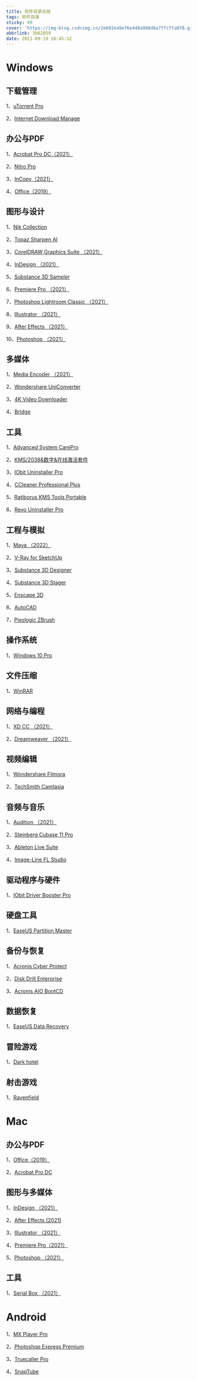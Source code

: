 ```yaml
---
title: 软件目录总结
tags: 软件目录
sticky: 99
cover: 'https://img-blog.csdnimg.cn/2e602ea9ef6e448a988d6a7ffcffa8f8.gif#pic_center'
abbrlink: 3b62059
date: 2021-09-19 16:45:12
---
```



# Windows
## 下载管理
1、[uTorrent Pro](https://yshinstall.com/posts/fd78c5f2.html)

2、[Internet Download Manage](https://yshinstall.com/posts/f2b3da4d.html)

## 办公与PDF
1、[Acrobat Pro DC（2021）](https://yshinstall.com/posts/f46092df.html)

2、[Nitro Pro](https://yshinstall.com/posts/96dff31e.html)

3、[InCopy（2021）](https://yshinstall.com/posts/35d7c525.html)

4、[Office（2019）](https://yshinstall.com/posts/67cf474b.html)

## 图形与设计
1、[Nik Collection](https://yshinstall.com/posts/cee47b84.html)

2、[Topaz Sharpen AI](https://yshinstall.com/posts/4793c681.html)

3、[CorelDRAW Graphics Suite （2021）](https://yshinstall.com/posts/ab68da85.html)

4、[InDesign （2021）](https://yshinstall.com/posts/5718330e.html)

5、[Substance 3D Sampler](https://yshinstall.com/posts/88d6f6c6.html)

6、[Premiere Pro （2021）](https://yshinstall.com/posts/98743826.html)

7、[Photoshop Lightroom Classic （2021）](https://yshinstall.com/posts/65b7cfec.html)

8、[Illustrator （2021）](https://yshinstall.com/posts/7534f5c.html)

9、[After Effects （2021）](https://yshinstall.com/posts/235780b1.html)

10、[Photoshop （2021）](https://yshinstall.com/posts/bd1d63db.html)

## 多媒体
1、[Media Encoder （2021）](https://yshinstall.com/posts/b4f56f53.html)

2、[Wondershare UniConverter](https://yshinstall.com/posts/d0b5e817.html)

3、[4K Video Downloader](https://yshinstall.com/posts/9f1889e2.html)

4、[Bridge](https://yshinstall.com/posts/780ed65b.html)

## 工具
1、[Advanced System CarePro](https://yshinstall.com/posts/c878c325.html) 

2、[KMS/2038&数字&在线激活套件](https://yshinstall.com/posts/9e21a5c3.html)

3、[IObit Uninstaller Pro](https://yshinstall.com/posts/c27b6e76.html) 

4、[CCleaner Professional Plus](https://yshinstall.com/posts/73471c30.html)

5、[Ratiborus KMS Tools Portable](https://yshinstall.com/posts/e7e8e3d7.html) 

6、[Revo Uninstaller Pro](https://yshinstall.com/posts/cb68637a.html)

## 工程与模拟
1、[Maya （2022）](https://yshinstall.com/posts/896ef8e4.html)

2、[V-Ray for SketchUp](https://yshinstall.com/posts/883fdaf9.html)

3、[Substance 3D Designer](https://yshinstall.com/posts/bcb01632.html) 

4、[Substance 3D Stager](https://yshinstall.com/posts/26d3f3f3.html)

5、[Enscape 3D](https://yshinstall.com/posts/c5b9ffa.html)

6、[AutoCAD](https://yshinstall.com/posts/f033574d.html)

7、[Pixologic ZBrush](https://yshinstall.com/posts/9c6d5520.html)

## 操作系统
1、[Windows 10 Pro](https://yshinstall.com/posts/a49e61b4.html)

## 文件压缩
1、[WinRAR](https://yshinstall.com/posts/52c14eca.html)

## 网络与编程
1、[XD CC （2021）](https://yshinstall.com/posts/1d164be6.html)

2、[Dreamweaver （2021）](https://yshinstall.com/posts/5834f5f1.html)

## 视频编辑
1、[Wondershare Filmora](https://yshinstall.com/posts/27bff45a.html)

2、[TechSmith Camtasia](https://yshinstall.com/posts/b72ba28d.html)


## 音频与音乐
1、[Audition （2021）](https://yshinstall.com/posts/f5aa77b.html)

2、[Steinberg Cubase 11 Pro](https://yshinstall.com/posts/185bb008.html)

3、[Ableton Live Suite](https://yshinstall.com/posts/19c9354b.html)

4、[Image-Line FL Studio](https://yshinstall.com/posts/55a567fc.html)

## 驱动程序与硬件
1、[IObit Driver Booster Pro](https://yshinstall.com/posts/25fa0736.html)

## 硬盘工具
1、[EaseUS Partition Master](https://yshinstall.com/posts/a7731c3f.html)

## 备份与恢复
1、[Acronis Cyber Protect](https://yshinstall.com/posts/3082b136.html)

2、[Disk Drill Enterprise](https://yshinstall.com/posts/9b680c67.html)

3、[Acronis AIO BootCD](https://yshinstall.com/posts/44d98d49.html)

## 数据恢复
1、[EaseUS Data Recovery](https://yshinstall.com/posts/623c28b3.html)

## 冒险游戏
1、[Dark hotel](https://yshinstall.com/posts/d36ff883.html)

## 射击游戏
1、[Ravenfield](https://yshinstall.com/posts/30023855.html)


# Mac
## 办公与PDF
1、[Office（2019）](https://yshinstall.com/posts/818fb4a2.html)

2、[Acrobat Pro DC](https://yshinstall.com/posts/51d13bb2.html)

## 图形与多媒体
1、[InDesign （2021）](https://yshinstall.com/posts/ffb10a0c.html)

2、[After Effects (2021)](https://yshinstall.com/posts/12e59e43.html)

3、[Illustrator （2021）](https://yshinstall.com/posts/1268ce57.html)

4、[Premiere Pro（2021）](https://yshinstall.com/posts/375abc11.html)

5、[Photoshop （2021）](https://yshinstall.com/posts/c0092235.html)

## 工具
1、[Serial Box （2021）](https://yshinstall.com/posts/484c38ea.html)


# Android
1、[MX Player Pro](https://yshinstall.com/posts/bdb31f9f.html)

2、[Photoshop Express Premium](https://yshinstall.com/posts/9acc04f1.html)

3、[Truecaller Pro](https://yshinstall.com/posts/97a5d7ab.html)

4、[SnapTube](https://yshinstall.com/posts/8cae3cf8.html)


